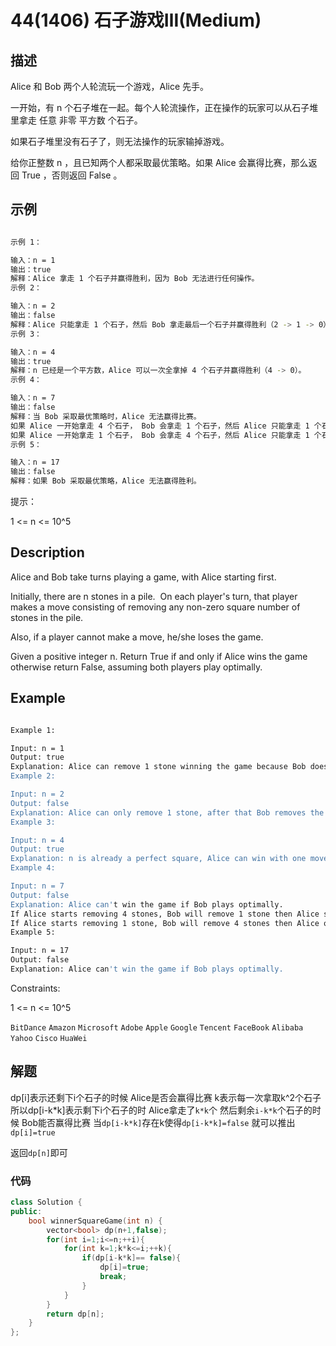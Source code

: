# 44(1406) 石子游戏Ⅲ(Medium)

## 描述

Alice 和 Bob 两个人轮流玩一个游戏，Alice 先手。

一开始，有 n 个石子堆在一起。每个人轮流操作，正在操作的玩家可以从石子堆里拿走 任意 非零 平方数 个石子。

如果石子堆里没有石子了，则无法操作的玩家输掉游戏。

给你正整数 n ，且已知两个人都采取最优策略。如果 Alice 会赢得比赛，那么返回 True ，否则返回 False 。

## 示例

```bash

示例 1：

输入：n = 1
输出：true
解释：Alice 拿走 1 个石子并赢得胜利，因为 Bob 无法进行任何操作。
示例 2：

输入：n = 2
输出：false
解释：Alice 只能拿走 1 个石子，然后 Bob 拿走最后一个石子并赢得胜利（2 -> 1 -> 0）。
示例 3：

输入：n = 4
输出：true
解释：n 已经是一个平方数，Alice 可以一次全拿掉 4 个石子并赢得胜利（4 -> 0）。
示例 4：

输入：n = 7
输出：false
解释：当 Bob 采取最优策略时，Alice 无法赢得比赛。
如果 Alice 一开始拿走 4 个石子， Bob 会拿走 1 个石子，然后 Alice 只能拿走 1 个石子，Bob 拿走最后一个石子并赢得胜利（7 -> 3 -> 2 -> 1 -> 0）。
如果 Alice 一开始拿走 1 个石子， Bob 会拿走 4 个石子，然后 Alice 只能拿走 1 个石子，Bob 拿走最后一个石子并赢得胜利（7 -> 6 -> 2 -> 1 -> 0）。
示例 5：

输入：n = 17
输出：false
解释：如果 Bob 采取最优策略，Alice 无法赢得胜利。

``` 

提示：

1 <= n <= 10^5

## Description

Alice and Bob take turns playing a game, with Alice starting first.

Initially, there are n stones in a pile.  On each player's turn, that player makes a move consisting of removing any non-zero square number of stones in the pile.

Also, if a player cannot make a move, he/she loses the game.

Given a positive integer n. Return True if and only if Alice wins the game otherwise return False, assuming both players play optimally.

## Example

```bash

Example 1:

Input: n = 1
Output: true
Explanation: Alice can remove 1 stone winning the game because Bob doesn't have any moves.
Example 2:

Input: n = 2
Output: false
Explanation: Alice can only remove 1 stone, after that Bob removes the last one winning the game (2 -> 1 -> 0).
Example 3:

Input: n = 4
Output: true
Explanation: n is already a perfect square, Alice can win with one move, removing 4 stones (4 -> 0).
Example 4:

Input: n = 7
Output: false
Explanation: Alice can't win the game if Bob plays optimally.
If Alice starts removing 4 stones, Bob will remove 1 stone then Alice should remove only 1 stone and finally Bob removes the last one (7 -> 3 -> 2 -> 1 -> 0). 
If Alice starts removing 1 stone, Bob will remove 4 stones then Alice only can remove 1 stone and finally Bob removes the last one (7 -> 6 -> 2 -> 1 -> 0).
Example 5:

Input: n = 17
Output: false
Explanation: Alice can't win the game if Bob plays optimally.

```

Constraints:

1 <= n <= 10^5

`BitDance` `Amazon` `Microsoft` `Adobe` `Apple` `Google` `Tencent` `FaceBook` `Alibaba` `Yahoo` `Cisco` `HuaWei`

## 解题

dp[i]表示还剩下i个石子的时候 Alice是否会赢得比赛 k表示每一次拿取k^2个石子 所以dp[i-k*k]表示剩下i个石子的时 Alice拿走了`k*k`个 然后剩余`i-k*k`个石子的时候 Bob能否赢得比赛 当`dp[i-k*k]`存在k使得`dp[i-k*k]=false` 就可以推出`dp[i]=true`

返回`dp[n]`即可

### 代码

```C++
class Solution {
public:
    bool winnerSquareGame(int n) {
        vector<bool> dp(n+1,false);
        for(int i=1;i<=n;++i){
            for(int k=1;k*k<=i;++k){
                if(dp[i-k*k]== false){
                    dp[i]=true;
                    break;
                }
            }
        }
        return dp[n];
    }
};
```